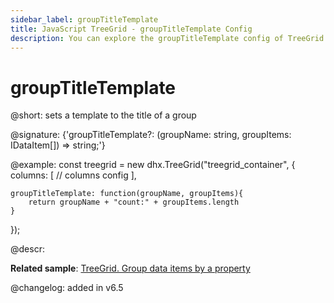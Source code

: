 ```yaml
---
sidebar_label: groupTitleTemplate
title: JavaScript TreeGrid - groupTitleTemplate Config 
description: You can explore the groupTitleTemplate config of TreeGrid in the documentation of the DHTMLX JavaScript UI library. Browse developer guides and API reference, try out code examples and live demos, and download a free 30-day evaluation version of DHTMLX Suite 7.
---
```


# groupTitleTemplate

@short: sets a template to the title of a group

@signature: {'groupTitleTemplate?: (groupName: string, groupItems: IDataItem[]) => string;'}

@example:
const treegrid = new dhx.TreeGrid("treegrid_container", {
    columns: [
        // columns config
    ],
    
    groupTitleTemplate: function(groupName, groupItems){
        return groupName + "count:" + groupItems.length
    }
});

@descr:

**Related sample**: [TreeGrid. Group data items by a property](https://snippet.dhtmlx.com/bue6zm6w)

@changelog: added in v6.5

[comment]: # (@related: treegrid/usage.md#grouping-data)

[comment]: # (@relatedapi: treegrid/api/treegrid_groupby_method.md)
